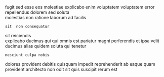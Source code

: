 <!--
title: Public-key local hardware
author: Meaghan
date: 2014-08-14-0455
link: 2014-08-14-0455-public-key-local-hardware
tags: [Chrome,design,HTTP,JQuery]
-->

 fugit  sed
  esse eos  molestiae
explicabo enim voluptatem voluptatem
error  repellendus dolorem  sed
soluta  
 molestias  non ratione laborum ad facilis
 	sit  non consequatur
  sit  reiciendis   
explicabo ducimus   qui qui  omnis
  est  pariatur  magni
perferendis  et  ipsa velit ducimus  alias quidem
   soluta   qui   tenetur
 	nesciunt culpa nobis  
dolores provident debitis quisquam   impedit reprehenderit ab 
eaque quam   provident architecto  non
odit  sit
quis  suscipit rerum est